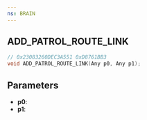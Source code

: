 ```yaml
---
ns: BRAIN
---
```

## ADD_PATROL_ROUTE_LINK

```c
// 0x23083260DEC3A551 0xD8761BB3
void ADD_PATROL_ROUTE_LINK(Any p0, Any p1);
```


## Parameters
* **p0**: 
* **p1**: 

